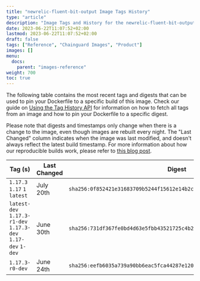 ```yaml
---
title: "newrelic-fluent-bit-output Image Tags History"
type: "article"
description: "Image Tags and History for the newrelic-fluent-bit-output Chainguard Image"
date: 2023-06-22T11:07:52+02:00
lastmod: 2023-06-22T11:07:52+02:00
draft: false
tags: ["Reference", "Chainguard Images", "Product"]
images: []
menu:
  docs:
    parent: "images-reference"
weight: 700
toc: true
---
```


The following table contains the most recent tags and digests that can be used to pin your Dockerfile to a specific build of this image. Check our guide on [Using the Tag History API](/chainguard/chainguard-images/using-the-tag-history-api/) for information on how to fetch all tags from an image and how to pin your Dockerfile to a specific digest.

Please note that digests and timestamps only change when there is a change to the image, even though images are rebuilt every night. The "Last Changed" column indicates when the image was last modified, and doesn't always reflect the latest build timestamp. For more information about how our reproducible builds work, please refer to [this blog post](https://www.chainguard.dev/unchained/reproducing-chainguards-reproducible-image-builds).

| Tag (s)                                                       | Last Changed | Digest                                                                    |
|---------------------------------------------------------------|--------------|---------------------------------------------------------------------------|
|  `1.17.3` `1.17` `1` `latest`                                 | July 20th    | `sha256:0f852421e31683709b5244f15612e14b2c5ee353a2db013d8b9953450b2a897c` |
|  `latest-dev` `1.17.3-r1-dev` `1.17.3-dev` `1.17-dev` `1-dev` | June 30th    | `sha256:731df367fe0bd4d63e5fbb43521725c4b2b65efaf58e8d7bb59203244557a51d` |
|  `1.17.3-r0-dev`                                              | June 24th    | `sha256:eefb6035a739a90bb6eac5fca44287e120baba82d4249eee412fd064a880df01` |
